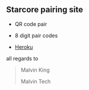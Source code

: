  ## Starcore pairing site
 * QR code pair
 * 8 digit pair codes


* [Heroku](  https://heroku.com/deploy?template=https://github.com/XdKing2/starcore-pairing)
 
 all regards to
 > Malvin King 
>
>
> 
 > Malvin Tech
